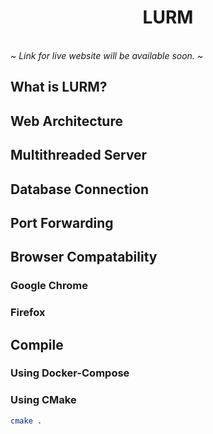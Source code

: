 <h1 align="center"><b>LURM</b></h1>
<br/>
<i>~ Link for live website will be available soon. ~</i>


<br/>

## What is LURM?

## Web Architecture

## Multithreaded Server

## Database Connection

## Port Forwarding

## Browser Compatability
### Google Chrome
### Firefox
	
## Compile

### Using Docker-Compose

### Using CMake
```bash
cmake .
```
